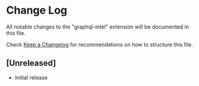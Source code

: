 # Change Log

All notable changes to the "graphql-intel" extension will be documented in this file.

Check [Keep a Changelog](http://keepachangelog.com/) for recommendations on how to structure this file.

## [Unreleased]

- Initial release
